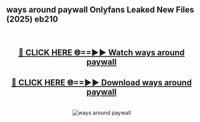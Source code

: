 <h2>ways around paywall Onlyfans Leaked New Files (2025) eb210</h2>
<br>
<div align="center">
<h2><a href="https://mediafiles.top/ways_around_paywall&ref=git" rel="nofollow">🔴 CLICK HERE 🌐==►► Watch ways around paywall</a></h2>
<h2><a href="https://mediafiles.top/ways_around_paywall&ref=git" rel="nofollow">🔴 CLICK HERE 🌐==►► Download ways around paywall</a></h2>
<br>
<a href="https://mediafiles.top/ways_around_paywall&ref=git" rel="nofollow" data-target="animated-image.originalLink"><img src="https://i.ibb.co.com/xMMVF88/686577567.gif" alt="ways around paywall" style="max-width: 100%; display: inline-block;" data-target="animated-image.originalImage"></a>
</div>
<br>
<br>